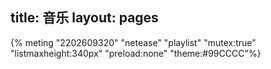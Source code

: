 ﻿title: 音乐
layout: pages
---
{% meting "2202609320" "netease" "playlist" "mutex:true" "listmaxheight:340px" "preload:none" "theme:#99CCCC"%}

